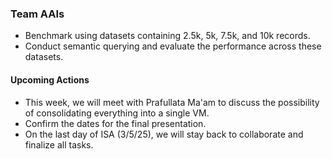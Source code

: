### Team AAIs
- Benchmark using datasets containing 2.5k, 5k, 7.5k, and 10k records.
- Conduct semantic querying and evaluate the performance across these datasets.

#### Upcoming Actions
- This week, we will meet with Prafullata Ma'am to discuss the possibility of consolidating everything into a single VM.
- Confirm the dates for the final presentation.
- On the last day of ISA (3/5/25), we will stay back to collaborate and finalize all tasks.
